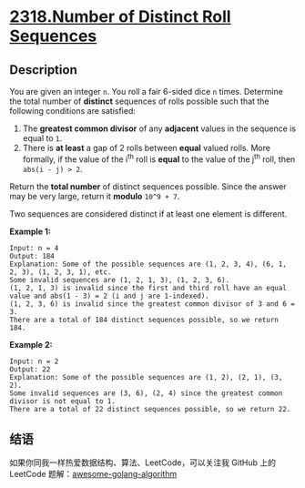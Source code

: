 # [2318.Number of Distinct Roll Sequences][title]

## Description
You are given an integer `n`. You roll a fair 6-sided dice `n` times. Determine the total number of **distinct** sequences of rolls possible such that the following conditions are satisfied:

1. The **greatest common divisor** of any **adjacent** values in the sequence is equal to `1`.
2. There is **at least** a gap of 2 rolls between **equal** valued rolls. More formally, if the value of the i<sup>th</sup> roll is **equal** to the value of the j<sup>th</sup> roll, then `abs(i - j) > 2`.

Return the **total number** of distinct sequences possible. Since the answer may be very large, return it **modulo** `10^9 + 7`.

Two sequences are considered distinct if at least one element is different.

**Example 1:**

```
Input: n = 4
Output: 184
Explanation: Some of the possible sequences are (1, 2, 3, 4), (6, 1, 2, 3), (1, 2, 3, 1), etc.
Some invalid sequences are (1, 2, 1, 3), (1, 2, 3, 6).
(1, 2, 1, 3) is invalid since the first and third roll have an equal value and abs(1 - 3) = 2 (i and j are 1-indexed).
(1, 2, 3, 6) is invalid since the greatest common divisor of 3 and 6 = 3.
There are a total of 184 distinct sequences possible, so we return 184.
```

**Example 2:**

```
Input: n = 2
Output: 22
Explanation: Some of the possible sequences are (1, 2), (2, 1), (3, 2).
Some invalid sequences are (3, 6), (2, 4) since the greatest common divisor is not equal to 1.
There are a total of 22 distinct sequences possible, so we return 22.
```

## 结语

如果你同我一样热爱数据结构、算法、LeetCode，可以关注我 GitHub 上的 LeetCode 题解：[awesome-golang-algorithm][me]

[title]: https://leetcode.com/problems/number-of-distinct-roll-sequences/
[me]: https://github.com/kylesliu/awesome-golang-algorithm
